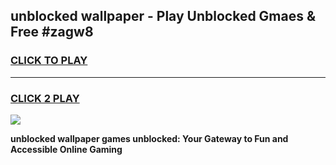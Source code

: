 
## unblocked wallpaper - Play Unblocked Gmaes & Free #zagw8
<h3>
<a href="https://news.freeplayer.one?title=unblocked_wallpaper&ref=27F">CLICK TO PLAY</a></h3>
<hr>

<h3>
<a href="https://news.freeplayer.one?title=unblocked_wallpaper&ref=27F">CLICK 2 PLAY</a>
  
</h3>

<a href="https://news.freeplayer.one?title=unblocked_wallpaper&ref=27F/"><img src="https://clearcache.store/games.png"></a>


**unblocked wallpaper games unblocked: Your Gateway to Fun and Accessible Online Gaming**
